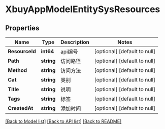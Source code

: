 # XbuyAppModelEntitySysResources

## Properties
Name | Type | Description | Notes
------------ | ------------- | ------------- | -------------
**ResourceId** | **int64** | api编号 | [optional] [default to null]
**Path** | **string** | 访问路径 | [optional] [default to null]
**Method** | **string** | 访问方法 | [optional] [default to null]
**Cat** | **string** | 类别 | [optional] [default to null]
**Title** | **string** | 说明 | [optional] [default to null]
**Tags** | **string** | 标签 | [optional] [default to null]
**CreatedAt** | **string** | 添加时间 | [optional] [default to null]

[[Back to Model list]](../README.md#documentation-for-models) [[Back to API list]](../README.md#documentation-for-api-endpoints) [[Back to README]](../README.md)

